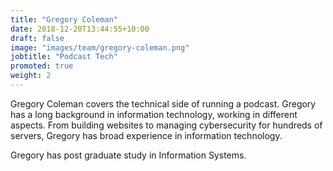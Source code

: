 ```yaml
---
title: "Gregory Coleman"
date: 2018-12-20T13:44:55+10:00
draft: false
image: "images/team/gregory-coleman.png"
jobtitle: "Podcast Tech"
promoted: true
weight: 2
---
```


Gregory Coleman covers the technical side of running a podcast. Gregory has a long background in information technology, working in different aspects. From building websites to managing cybersecurity for hundreds of servers, Gregory has broad experience in information technology.

Gregory has post graduate study in Information Systems.

